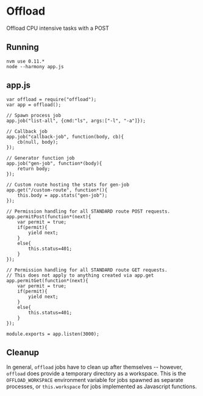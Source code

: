 # Offload

Offload CPU intensive tasks with a POST

## Running

```
nvm use 0.11.*
node --harmony app.js
```

## app.js

```
var offload = require("offload");
var app = offload();

// Spawn process job
app.job("list-all", {cmd:"ls", args:["-l", "-a"]});

// Callback job
app.job("callback-job", function(body, cb){
	cb(null, body);
});

// Generator function job
app.job("gen-job", function*(body){
	return body;
});

// Custom route hosting the stats for gen-job
app.get("/custom-route", function*(){
	this.body = app.stats("gen-job");
});

// Permission handling for all STANDARD route POST requests.
app.permitPost(function*(next){
	var permit = true;
	if(permit){
		yield next;
	}
	else{
		this.status=401;
	}
});

// Permission handling for all STANDARD route GET requests.
// This does not apply to anything created via app.get
app.permitGet(function*(next){
	var permit = true;
	if(permit){
		yield next;
	}
	else{
		this.status=401;
	}
});

module.exports = app.listen(3000);
```

## Cleanup

In general, `offload` jobs have to clean up after themselves -- however,
`offload` does provide a temporary directory as a workspace. This is the
`OFFLOAD_WORKSPACE` environment variable for jobs spawned as separate processes,
or `this.workspace` for jobs implemented as Javascript functions.

